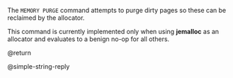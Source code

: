 The `MEMORY PURGE` command attempts to purge dirty pages so these can be reclaimed by the allocator.

This command is currently implemented only when using **jemalloc** as an allocator and evaluates to a benign no-op for all others.

@return

@simple-string-reply
